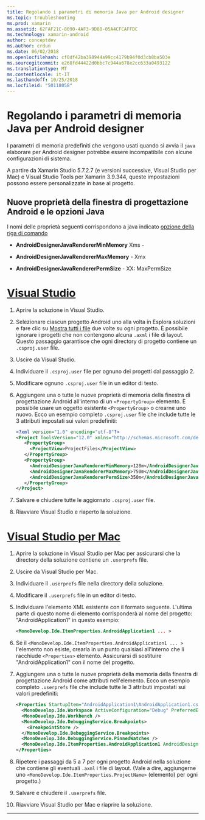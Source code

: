 ```yaml
---
title: Regolando i parametri di memoria Java per Android designer
ms.topic: troubleshooting
ms.prod: xamarin
ms.assetid: 62FAF21C-8090-4AF3-9D88-05A4CFCAFFDC
ms.technology: xamarin-android
author: conceptdev
ms.author: crdun
ms.date: 06/02/2018
ms.openlocfilehash: cf0df42ba398944a99cc4179b94f0d3cb8ba503e
ms.sourcegitcommit: e268fd44422d0bbc7c944a678e2cc633a0493122
ms.translationtype: MT
ms.contentlocale: it-IT
ms.lasthandoff: 10/25/2018
ms.locfileid: "50118058"
---
```

# <a name="adjusting-java-memory-parameters-for-the-android-designer"></a>Regolando i parametri di memoria Java per Android designer

I parametri di memoria predefiniti che vengono usati quando si avvia il `java` elaborare per Android designer potrebbe essere incompatibile con alcune configurazioni di sistema.

A partire da Xamarin Studio 5.7.2.7 (e versioni successive, Visual Studio per Mac) e Visual Studio Tools per Xamarin 3.9.344, queste impostazioni possono essere personalizzate in base al progetto.

## <a name="new-android-designer-properties-and-corresponding-java-options"></a>Nuove proprietà della finestra di progettazione Android e le opzioni Java

I nomi delle proprietà seguenti corrispondono a java indicato [opzione della riga di comando](http://docs.oracle.com/javase/7/docs/technotes/tools/windows/java.html)

- **AndroidDesignerJavaRendererMinMemory** Xms -

- **AndroidDesignerJavaRendererMaxMemory** - Xmx

- **AndroidDesignerJavaRendererPermSize** - XX: MaxPermSize


# <a name="visual-studiotabwindows"></a>[Visual Studio](#tab/windows)

1.  Aprire la soluzione in Visual Studio.

2.  Selezionare ciascun progetto Android uno alla volta in Esplora soluzioni e fare clic su [Mostra tutti i file](https://msdn.microsoft.com/en-us/library/4afxey9h.aspx) due volte su ogni progetto. È possibile ignorare i progetti che non contengono alcuna `.axml` i file di layout. Questo passaggio garantisce che ogni directory di progetto contiene un `.csproj.user` file.

3.  Uscire da Visual Studio.

4.  Individuare il `.csproj.user` file per ognuno dei progetti dal passaggio 2.

5.  Modificare ognuno `.csproj.user` file in un editor di testo.

6.  Aggiungere una o tutte le nuove proprietà di memoria della finestra di progettazione Android all'interno di un `<PropertyGroup>` elemento. È possibile usare un oggetto esistente `<PropertyGroup>` o crearne uno nuovo. Ecco un esempio completo `.csproj.user` file che include tutte le 3 attributi impostati sui valori predefiniti:

    ```xml
    <?xml version="1.0" encoding="utf-8"?>
    <Project ToolsVersion="12.0" xmlns="http://schemas.microsoft.com/developer/msbuild/2003">
       <PropertyGroup>
         <ProjectView>ProjectFiles</ProjectView>
       </PropertyGroup>
       <PropertyGroup>
         <AndroidDesignerJavaRendererMinMemory>128m</AndroidDesignerJavaRendererMinMemory>
         <AndroidDesignerJavaRendererMaxMemory>750m</AndroidDesignerJavaRendererMaxMemory>
         <AndroidDesignerJavaRendererPermSize>350m</AndroidDesignerJavaRendererPermSize>
       </PropertyGroup>
    </Project>
    ```

7.  Salvare e chiudere tutte le aggiornato `.csproj.user` file.

8.  Riavviare Visual Studio e riaperto la soluzione.

# <a name="visual-studio-for-mactabmacos"></a>[Visual Studio per Mac](#tab/macos)

1.  Aprire la soluzione in Visual Studio per Mac per assicurarsi che la directory della soluzione contiene un `.userprefs` file.

2.  Uscire da Visual Studio per Mac.

3.  Individuare il `.userprefs` file nella directory della soluzione.

4.  Modificare il `.userprefs` file in un editor di testo.

5.  Individuare l'elemento XML esistente con il formato seguente. L'ultima parte di questo nome di elemento corrisponderà al nome del progetto: "AndroidApplication1" in questo esempio:

    ```xml
    <MonoDevelop.Ide.ItemProperties.AndroidApplication1 ... >
    ```

6.  Se il `<MonoDevelop.Ide.ItemProperties.AndroidApplication1 ... >` l'elemento non esiste, crearla in un punto qualsiasi all'interno che li racchiude `<Properties>` elemento. Assicurarsi di sostituire "AndroidApplication1" con il nome del progetto.

7.  Aggiungere una o tutte le nuove proprietà della memoria della finestra di progettazione Android come attributi nell'elemento. Ecco un esempio completo `.userprefs` file che include tutte le 3 attributi impostati sui valori predefiniti:

    ```xml
    <Properties StartupItem="AndroidApplication1\AndroidApplication1.csproj">
      <MonoDevelop.Ide.Workspace ActiveConfiguration="Debug" PreferredExecutionTarget="Android.SelectDevice" />
      <MonoDevelop.Ide.Workbench />
      <MonoDevelop.Ide.DebuggingService.Breakpoints>
        <BreakpointStore />
      </MonoDevelop.Ide.DebuggingService.Breakpoints>
      <MonoDevelop.Ide.DebuggingService.PinnedWatches />
      <MonoDevelop.Ide.ItemProperties.AndroidApplication1 AndroidDesignerJavaRendererMinMemory="128m" AndroidDesignerJavaRendererMaxMemory="750m" AndroidDesignerJavaRendererPermSize="350m" />
    </Properties>
    ```

8.  Ripetere i passaggi da 5 a 7 per ogni progetto Android nella soluzione che contiene gli eventuali `.axml` i file di layout. (Vale a dire, aggiungerne uno `<MonoDevelop.Ide.ItemProperties.ProjectName>` (elemento) per ogni progetto.)

9.  Salvare e chiudere il `.userprefs` file.

10. Riavviare Visual Studio per Mac e riaprire la soluzione.

-----

